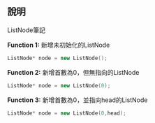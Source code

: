 ## 說明

ListNode筆記

**Function 1:**
新增未初始化的ListNode
```CPP
ListNode* node = new ListNode();
```


**Function 2:**
新增首數為0，但無指向的ListNode
```CPP
ListNode* node = new ListNode(0);
```

**Function 3:**
新增首數為0，並指向head的ListNode
```CPP
ListNode* node = new ListNode(0,head);
```
